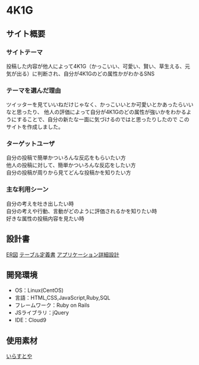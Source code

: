 # 4K1G

## サイト概要
### サイトテーマ
投稿した内容が他人によって4K1G（かっこいい、可愛い、賢い、草生える、元気が出る）に判断され、自分が4K1Gのどの属性かがわかるSNS

### テーマを選んだ理由
ツイッターを見ていいねだけじゃなく、かっこいいとか可愛いとかあったらいいなと思ったり、
他人の評価によって自分が4K1Gのどの属性が強いかをわかるようにすることで、自分の新たな一面に気づけるのではと思ったりしたので
このサイトを作成しました。

### ターゲットユーザ
自分の投稿で簡単かついろんな反応をもらいたい方</br>
他人の投稿に対して、簡単かついろんな反応をしたい方</br>
自分の投稿が周りから見てどんな投稿かを知りたい方

### 主な利用シーン
自分の考えを吐き出したい時</br>
自分の考えや行動、言動がどのように評価されるかを知りたい時</br>
好きな属性の投稿内容を見たい時

## 設計書
[ER図](https://drive.google.com/file/d/1hAMDpkxm-3i1jM8-HX0xAXEH3d_4knOZ/view?usp=sharing)
[テーブル定義書](https://docs.google.com/spreadsheets/d/1TXMUAp4HMmk0UPBVFYXoLXbD9Y-foIktEYlzLtKUrxI/edit?usp=sharing)
[アプリケーション詳細設計](https://docs.google.com/spreadsheets/d/1V6ppdqnPzsioEeq-KlegL8y8V70J9hlaJXhoKAdGBEM/edit?usp=sharing)

## 開発環境
- OS：Linux(CentOS)
- 言語：HTML,CSS,JavaScript,Ruby,SQL
- フレームワーク：Ruby on Rails
- JSライブラリ：jQuery
- IDE：Cloud9

## 使用素材
[いらすとや](https://www.irasutoya.com/)